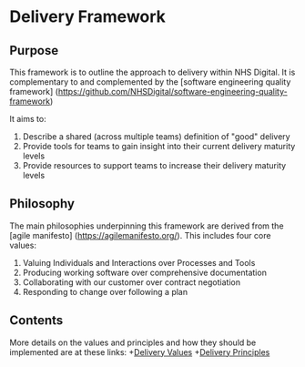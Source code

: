 # Delivery Framework
## Purpose
This framework is to outline the approach to delivery within NHS Digital.  It is complementary to and complemented by the [software engineering quality framework] (https://github.com/NHSDigital/software-engineering-quality-framework)

It aims to:
1. Describe a shared (across multiple teams) definition of "good" delivery
2. Provide tools for teams to gain insight into their current delivery maturity levels
3. Provide resources to support teams to increase their delivery maturity levels

## Philosophy
The main philosophies underpinning this framework are derived from the [agile manifesto] (https://agilemanifesto.org/).  This includes four core values:
1. Valuing Individuals and Interactions over Processes and Tools
2. Producing working software over comprehensive documentation
3. Collaborating with our customer over contract negotiation
4. Responding to change over following a plan

## Contents
More details on the values and principles and how they should be implemented are at these links:
+[Delivery Values](https://github.com/robdale/delivery-framework/blob/main/values.md)
+[Delivery Principles](https://github.com/robdale/delivery-framework/blob/main/principles.md)
